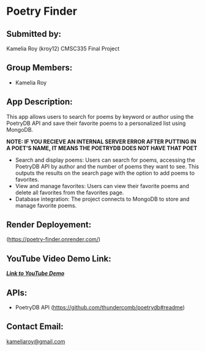 # Poetry Finder

## Submitted by:
Kamelia Roy (kroy12)
CMSC335 Final Project

## Group Members:
- Kamelia Roy

## App Description:
This app allows users to search for poems by keyword or author using the PoetryDB API and save their favorite poems to a personalized list using MongoDB.

**NOTE: IF YOU RECIEVE AN INTERNAL SERVER ERROR AFTER PUTTING IN A POET'S NAME, IT MEANS THE POETRYDB DOES NOT HAVE THAT POET**

- Search and display poems: Users can search for poems, accessing the PoetryDB API by author and the number of poems they want to see. This  outputs the results on the search page with the option to add poems to favorites.
- View and manage favorites: Users can view their favorite poems and delete all favorites from the favorites page.
- Database integration: The project connects to MongoDB to store and manage favorite poems.

## Render Deployement:
(https://poetry-finder.onrender.com/)

## YouTube Video Demo Link:
***[Link to YouTube Demo](https://www.youtube.com/watch?v=-WsBaciaE-8)***

## APIs:
- PoetryDB API (https://github.com/thundercomb/poetrydb#readme)

## Contact Email:
kameliaroy@gmail.com
